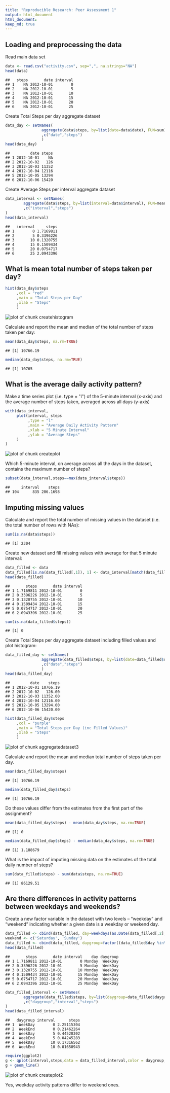 ```yaml
---
title: "Reproducible Research: Peer Assessment 1"
output: html_document
html_document:
keep_md: true
---
```


## Loading and preprocessing the data
Read main data set

```r
data <- read.csv("activity.csv", sep=",", na.strings="NA")
head(data)
```

```
##   steps       date interval
## 1    NA 2012-10-01        0
## 2    NA 2012-10-01        5
## 3    NA 2012-10-01       10
## 4    NA 2012-10-01       15
## 5    NA 2012-10-01       20
## 6    NA 2012-10-01       25
```

Create Total Steps per day aggregate dataset

```r
data_day <- setNames(
                aggregate(data$steps, by=list(date=data$date), FUN=sum)
                ,c("date","steps")
                )
head(data_day)
```

```
##         date steps
## 1 2012-10-01    NA
## 2 2012-10-02   126
## 3 2012-10-03 11352
## 4 2012-10-04 12116
## 5 2012-10-05 13294
## 6 2012-10-06 15420
```

Create Average Steps per interval aggregate dataset

```r
data_interval <- setNames(
        aggregate(data$steps, by=list(interval=data$interval), FUN=mean, na.rm=TRUE)
        ,c("interval","steps")
)
head(data_interval)
```

```
##   interval     steps
## 1        0 1.7169811
## 2        5 0.3396226
## 3       10 0.1320755
## 4       15 0.1509434
## 5       20 0.0754717
## 6       25 2.0943396
```

## What is mean total number of steps taken per day?

```r
hist(data_day$steps
     ,col = "red"
     ,main = "Total Steps per Day"
     ,xlab = "Steps"
     )
```

![plot of chunk createhistogram](figure/createhistogram-1.png) 

Calculate and report the mean and median of the total number of steps taken per day:

```r
mean(data_day$steps, na.rm=TRUE)
```

```
## [1] 10766.19
```

```r
median(data_day$steps, na.rm=TRUE)
```

```
## [1] 10765
```

## What is the average daily activity pattern?
Make a time series plot (i.e. type = "l") of the 5-minute interval (x-axis) and the average number of steps taken, averaged across all days (y-axis)

```r
with(data_interval, 
     plot(interval, steps
          ,type = "l"
          ,main = "Average Daily Activity Pattern"
          ,xlab = "5 Minute Interval"
          ,ylab = "Average Steps"
     )
)
```

![plot of chunk createplot](figure/createplot-1.png) 

Which 5-minute interval, on average across all the days in the dataset, contains the maximum number of steps?

```r
subset(data_interval,steps==max(data_interval$steps))
```

```
##     interval    steps
## 104      835 206.1698
```

## Imputing missing values
Calculate and report the total number of missing values in the dataset (i.e. the total number of rows with NAs):

```r
sum(is.na(data$steps))
```

```
## [1] 2304
```

Create new dataset and fill missing values with average for that 5 minute interval:

```r
data_filled <- data
data_filled[is.na(data_filled[,1]), 1] <- data_interval[match(data_filled[is.na(data_filled[,1]), 3], data_interval$interval),"steps"]
head(data_filled)
```

```
##       steps       date interval
## 1 1.7169811 2012-10-01        0
## 2 0.3396226 2012-10-01        5
## 3 0.1320755 2012-10-01       10
## 4 0.1509434 2012-10-01       15
## 5 0.0754717 2012-10-01       20
## 6 2.0943396 2012-10-01       25
```

```r
sum(is.na(data_filled$steps))
```

```
## [1] 0
```

Create Total Steps per day aggregate dataset including filled values and plot histogram:

```r
data_filled_day <- setNames(
                aggregate(data_filled$steps, by=list(date=data_filled$date), FUN=sum)
                ,c("date","steps")
                )
head(data_filled_day)
```

```
##         date    steps
## 1 2012-10-01 10766.19
## 2 2012-10-02   126.00
## 3 2012-10-03 11352.00
## 4 2012-10-04 12116.00
## 5 2012-10-05 13294.00
## 6 2012-10-06 15420.00
```

```r
hist(data_filled_day$steps
     ,col = "purple"
     ,main = "Total Steps per Day (inc Filled Values)"
     ,xlab = "Steps"
     )
```

![plot of chunk aggregatedataset3](figure/aggregatedataset3-1.png) 

Calculate and report the mean and median total number of steps taken per day.

```r
mean(data_filled_day$steps)
```

```
## [1] 10766.19
```

```r
median(data_filled_day$steps)
```

```
## [1] 10766.19
```

Do these values differ from the estimates from the first part of the assignment?

```r
mean(data_filled_day$steps) - mean(data_day$steps, na.rm=TRUE)
```

```
## [1] 0
```

```r
median(data_filled_day$steps) - median(data_day$steps, na.rm=TRUE)
```

```
## [1] 1.188679
```

What is the impact of imputing missing data on the estimates of the total daily number of steps?

```r
sum(data_filled$steps) - sum(data$steps, na.rm=TRUE)
```

```
## [1] 86129.51
```

## Are there differences in activity patterns between weekdays and weekends?
Create a new factor variable in the dataset with two levels – “weekday” and “weekend” indicating whether a given date is a weekday or weekend day.

```r
data_filled <- cbind(data_filled, day=weekdays(as.Date(data_filled[,2], "%Y-%m-%d")))
weekend <- c('Saturday', 'Sunday')
data_filled <- cbind(data_filled, daygroup=factor((data_filled$day %in% weekend), levels=c(FALSE, TRUE), labels=c('WeekDay', 'WeekEnd')))
head(data_filled)
```

```
##       steps       date interval    day daygroup
## 1 1.7169811 2012-10-01        0 Monday  WeekDay
## 2 0.3396226 2012-10-01        5 Monday  WeekDay
## 3 0.1320755 2012-10-01       10 Monday  WeekDay
## 4 0.1509434 2012-10-01       15 Monday  WeekDay
## 5 0.0754717 2012-10-01       20 Monday  WeekDay
## 6 2.0943396 2012-10-01       25 Monday  WeekDay
```

```r
data_filled_interval <- setNames(
        aggregate(data_filled$steps, by=list(daygroup=data_filled$daygroup, interval=data_filled$interval), FUN=mean, na.rm=TRUE)
        ,c("daygroup","interval","steps")
)
head(data_filled_interval)
```

```
##   daygroup interval      steps
## 1  WeekDay        0 2.25115304
## 2  WeekEnd        0 0.21462264
## 3  WeekDay        5 0.44528302
## 4  WeekEnd        5 0.04245283
## 5  WeekDay       10 0.17316562
## 6  WeekEnd       10 0.01650943
```


```r
require(ggplot2)
g <- qplot(interval,steps,data = data_filled_interval,color = daygroup, facets = daygroup ~ .)  + labs(title="Average Activity Pattern during Weekdays and Weekends",x = "5 Minute Interval",y = "Average Steps")
g + geom_line()
```

![plot of chunk createplot2](figure/createplot2-1.png) 

Yes, weekday activity patterns differ to weekend ones.
